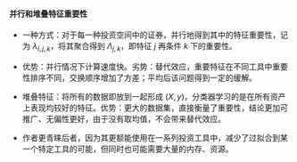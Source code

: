 #### 并行和堆叠特征重要性

- 一种方式：对于每一种投资空间中的证券，并行地得到其中的特征重要性，记为 $λ_{i,j,k}$，将其聚合得到 $Λ_{j,k}$，即特征 $j$ 再条件 $k$ 下的重要性。

- 优势：并行情况下计算速度快。劣势：替代效应，重要特征在不同工具中重要性排序不同，交换顺序增加了方差；平均后该问题得到一定的缓解。

- 堆叠特征：将所有的数据即放到一起形成 $(X, y)$，分类器学习的是在所有资产上表现均较好的特征。优势：更大的数据集，直接衡量了重要性，结论更加可推广、无偏性更好，由于没有取均值，不会带来替代效应。

- 作者更青睐后者，因为其更额能使用在一系列投资工具中，减少了过拟合到某一个特定工具的可能，但同时也可能需要大量的内存、资源。